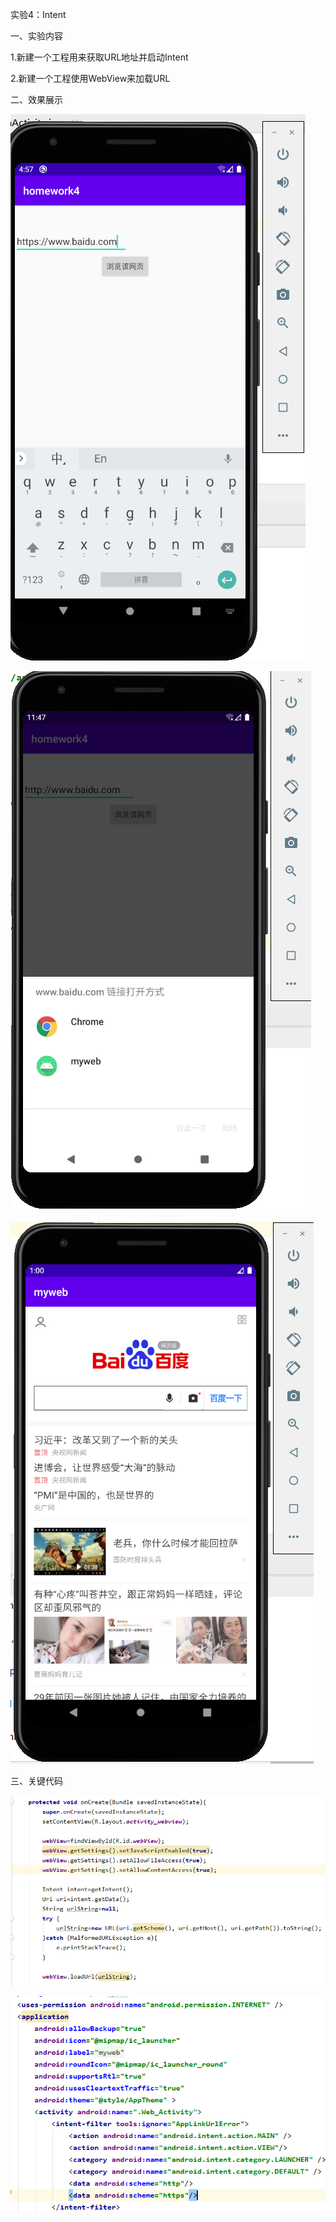 实验4：Intent

一、实验内容

1.新建一个工程用来获取URL地址并启动Intent

2.新建一个工程使用WebView来加载URL

二、效果展示

![输入网址](https://github.com/fjnu-159/Homework4/blob/master/picture/%E8%BE%93%E5%85%A5%E7%BD%91%E5%9D%80.png)

![选择浏览器](https://github.com/fjnu-159/Homework4/blob/master/picture/%E9%80%89%E6%8B%A9%E8%87%AA%E5%AE%9A%E4%B9%89%E6%B5%8F%E8%A7%88%E5%99%A8.png)

![访问外网](https://github.com/fjnu-159/Homework4/blob/master/picture/%E8%AE%BF%E9%97%AE%E5%A4%96%E7%BD%91.png)

三、关键代码

![唤起自定义浏览器](https://github.com/fjnu-159/Homework4/blob/master/picture/Intent.png)

![网络许可](https://github.com/fjnu-159/Homework4/blob/master/picture/permission.png)
